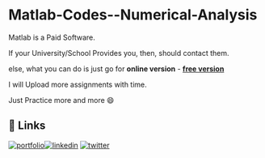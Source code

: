 # Matlab-Codes--Numerical-Analysis

Matlab is a Paid Software. 

If your University/School Provides you, then, should contact them.

else, what you can do is just go for <b>online version</b> - [<b>free version</b>](https://in.mathworks.com/products/matlab-online.html)


I will Upload more assignments with time. 

Just Practice more and more :smile:
## 🔗 Links
[![portfolio](https://img.shields.io/badge/my_portfolio-red?style=for-the-badge&logo=ko-fi&logoColor=white)](https://bit.ly/manigarg)[![linkedin](https://img.shields.io/badge/linkedin-0A66C2?style=for-the-badge&logo=linkedin&logoColor=white)](https://www.linkedin.com/in/manigargpta/)
[![twitter](https://img.shields.io/badge/medium-000?style=for-the-badge&logo=medium&logoColor=white)](https://medium.com/@manipta)
